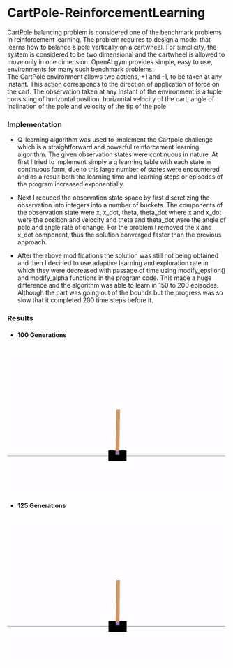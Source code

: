 # CartPole-ReinforcementLearning


CartPole balancing problem is considered one of the benchmark problems in reinforcement learning. The problem requires to design a model that learns how to balance a pole vertically on a cartwheel. For simplicity, the system is considered to be two dimensional and the cartwheel is allowed to move only in one dimension. OpenAI gym provides simple, easy to use, environments for many such benchmark problems. The CartPole environment allows two actions, +1 and -1, to be taken at any instant. This action corresponds to the direction of application of force on the cart. The observation taken at any instant of the environment is a tuple consisting of horizontal position, horizontal velocity of the cart, angle of inclination of the pole and velocity of the tip of the pole.

### Implementation

* Q-learning algorithm was used to implement the Cartpole challenge which is a straightforward and powerful reinforcement learning algorithm. The given observation states were continuous in nature. At first I tried to implement simply a q learning table with each state in continuous form, due to this large number of states were encountered and as a result both the learning time and learning steps or episodes of the program increased exponentially. 


* Next I reduced the observation state space by first discretizing the observation into integers into a number of buckets. The components of the observation state were x, x_dot, theta, theta_dot where x and x_dot were the position and velocity and theta and theta_dot were the angle of pole and angle rate of change. For the problem I removed the x and x_dot component, thus the solution converged faster than the previous approach. 


* After the above modifications the solution was still not being obtained and then I decided to use adaptive learning and exploration rate in which they were decreased with passage of time using modify_epsilon() and modify_alpha functions in the program code. This made a huge difference and the algorithm was able to learn in 150 to 200 episodes. Although the cart was going out of the bounds but the progress was so slow that it completed 200 time steps before it. 

### Results

* #### 100 Generations
<img src = "https://github.com/deepanshu96/CartPole-ReinforcementLearning/blob/master/ext/100gen.gif" width = "500">

* #### 125 Generations
<img src = "https://github.com/deepanshu96/CartPole-ReinforcementLearning/blob/master/ext/125gen.gif" width = "500">
